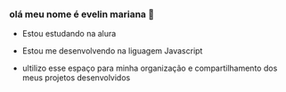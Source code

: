 ### olá meu nome é evelin mariana 🤍

- Estou estudando na alura

- Estou me desenvolvendo na liguagem Javascript

- ultilizo esse espaço para minha organização e compartilhamento dos meus projetos desenvolvidos
